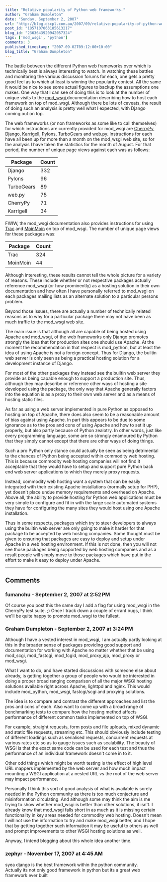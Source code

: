 ```yaml
---
title: "Relative popularity of Python web frameworks."
author: "Graham Dumpleton"
date: "Sunday, September 2, 2007"
url: "http://blog.dscpl.com.au/2007/09/relative-popularity-of-python-web.html"
post_id: "1857107063185613217"
blog_id: "2363643920942057324"
tags: ['mod_wsgi', 'python']
comments: 3
published_timestamp: "2007-09-02T09:12:00+10:00"
blog_title: "Graham Dumpleton"
---
```


The battle between the different Python web frameworks over which is technically best is always interesting to watch. In watching these battles and monitoring the various discussion forums for each, one gets a pretty good feel as to which at least is winning the popularity contest. All the same it would be nice to see some actual figures to backup the assumptions one makes. One way that I can see of doing this is to look at the number of unique visits to the [mod\_wsgi ](http://www.modwsgi.org/)documentation describing how to host each framework on top of mod\_wsgi. Although there be lots of caveats, the result of doing such an analysis is pretty well what I expected, with Django coming out on top.  
  
The web frameworks \(or non frameworks as some like to call themselves\) for which instructions are currently provided for mod\_wsgi are [CherryPy](http://code.google.com/p/modwsgi/wiki/IntegrationWithCherryPy), [Django](http://code.google.com/p/modwsgi/wiki/IntegrationWithDjango), [Karrigell](http://code.google.com/p/modwsgi/wiki/IntegrationWithKarrigell), [Pylons](http://code.google.com/p/modwsgi/wiki/IntegrationWithPylons), [TurboGears](http://code.google.com/p/modwsgi/wiki/IntegrationWithTurboGears) and [web.py](http://code.google.com/p/modwsgi/wiki/IntegrationWithWebPy). Instructions for each have all been up for more than a month on the mod\_wsgi web site, so for the analysis I have taken the statistics for the month of August. For that period, the number of unique page views against each was as follows:  
  
**Package**| **Count**  
---|---  
Django| 332  
Pylons| 96  
TurboGears| 89  
web.py| 75  
CherryPy| 71  
Karrigell| 34  
  
  
FWIW, the mod\_wsgi documentation also provides instructions for using [Trac](http://code.google.com/p/modwsgi/wiki/IntegrationWithTrac) and [MoinMoin](http://code.google.com/p/modwsgi/wiki/IntegrationWithMoinMoin) on top of mod\_wsgi. The number of unique page views for these packages was:  
  
**Package**| **Count**  
---|---  
Trac| 324  
MoinMoin| 44  
  
  
Although interesting, these results cannot tell the whole picture for a variety of reasons. These include whether or not respective packages actually reference mod\_wsgi \(or how prominently\) as a hosting solution in their own documentation and how often I have personally referred to mod\_wsgi on each packages mailing lists as an alternate solution to a particular persons problem.  
  
Beyond those issues, there are actually a number of technically related reasons as to why for a particular package there may not have been as much traffic to the mod\_wsgi web site.  
  
The main issue is that although all are capable of being hosted using Apache and mod\_wsgi, of the web frameworks only Django promotes strongly the idea that for production sites one should use Apache. At the moment the recommendation in that respect is mod\_python, but at least the idea of using Apache is not a foreign concept. Thus for Django, the builtin web server is only seen as being a practical hosting solution for a development instance of Django.  
  
For most of the other packages they instead see the builtin web server they provide as being capable enough to support a production site. Thus, although they may describe or reference other ways of hosting a site developed using the package, the only way that Apache generally factors into the equation is as a proxy to their own web server and as a means of hosting static files.  
  
As far as using a web server implemented in pure Python as opposed to hosting on top of Apache, there does also seem to be a reasonable amount of bias against using Apache. In part this appears to be due to some ignorance as to the pros and cons of using Apache and how to set it up properly, but also partly because of Python zealotry. In other words, just like every programming language, some are so strongly enamoured by Python that they simply cannot except that there are other ways of doing things.  
  
Such a pro Python only stance could actually be seen as being detrimental to the chances of Python being accepted within commodity web hosting. This is because commodity web hosting companies will not find it acceptable that they would have to setup and support pure Python back end web server applications to which they merely proxy requests.  
  
Instead, commodity web hosting want a system that can be easily integrated with their existing Apache installations \(normally setup for PHP\), yet doesn't place undue memory requirements and overhead on Apache. Above all, the ability to provide hosting for Python web applications must be very simple to configure and fit in with the large scale automated systems they have for configuring the many sites they would host using one Apache installation.  
  
Thus in some respects, packages which try to steer developers to always using the builtin web server are only going to make it harder for that package to be accepted by web hosting companies. Some thought must be given to ensuring that packages are easy to deploy and setup under Apache in a web hosting environment. If this is not done, then you will not see those packages being supported by web hosting companies and as a result people will simply move to those packages which have put in the effort to make it easy to deploy under Apache.

---

## Comments

### fumanchu - September 2, 2007 at 2:52 PM

Of course you post this the same day I add a flag for using mod\_wsgi in the CherryPy test suite. ;\) Once I track down a couple of errant bugs, I think we'll be quite happy to promote mod\_wsgi to the fullest.

### Graham Dumpleton - September 2, 2007 at 3:24 PM

Although I have a vested interest in mod\_wsgi, I am actually partly looking at this in the broader sense of packages providing good support and documentation for working with Apache no matter whether that be using mod\_scgi, mod\_fastcgi, mod\_fcgid, mod\_proxy\_ajp, mod\_proxy or mod\_wsgi.  
  
What I want to do, and have started discussions with someone else about already, is getting together a group of people who would be interested in doing a proper broad ranging comparison of all the major WSGI hosting solutions available right across Apache, lighttpd and nginx. This would include mod\_python, mod\_wsgi, fastcgi/scgi and proxying solutions.  
  
The idea is to compare and contrast the different approaches and list the pros and cons of each. Also want to come up with a broad range of benchmarking tests to compare how the hosting method affects performance of different common tasks implemented on top of WSGI.  
  
For example, straight requests, form posts and file uploads, mixed dynamic and static file requests, streaming etc. This should obviously include testing of different loadings such as serialised requests, concurrent requests at various rates etc so as to gauge issues such as scalability. The beauty of WSGI is that the exact same code can be used for each test and thus the performance of an individual framework doesn't come in to it.  
  
Other odd things which might be worth testing is the effect of high level URL mappers implemented by the web server and how much impact mounting a WSGI application at a nested URL vs the root of the web server may impact performance.  
  
Personally I think this sort of good analysis of what is available is sorely needed in the Python community as there is too much conjecture and misinformation circulating. And although some may think the aim is me trying to show whether mod\_wsgi is better than other solutions, it isn't. I already know that mod\_wsgi falls short in as much as it is missing certain functionality in key areas needed for commodity web hosting. Doesn't mean I will not use the information to try and make mod\_wsgi better, and I hope that by getting together such information it may be useful to others as well and prompt improvements to other WSGI hosting solutions as well.  
  
Anyway, I intend blogging about this whole idea another time.

### zephyr - November 17, 2007 at 4:45 AM

syea django is the best framework within the python community.  
Actually its not only good framework in python but its a great web framework ever built

